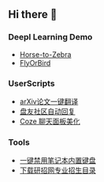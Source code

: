 ## Hi there 👋

<!--
**xx025/xx025** is a ✨ _special_ ✨ repository because its `README.md` (this file) appears on your GitHub profile.

Here are some ideas to get you started:

- 🔭 I’m currently working on ...
- 🌱 I’m currently learning ...
- 👯 I’m looking to collaborate on ...
- 🤔 I’m looking for help with ...
- 💬 Ask me about ...
- 📫 How to reach me: ...
- 😄 Pronouns: ...
- ⚡ Fun fact: ...
-->


### Deepl Learning Demo

- [Horse-to-Zebra](https://github.com/xx025/Horse-to-Zebra)
- [FlyOrBird](https://github.com/xx025/FlyOrBird)

### UserScripts

- [arXiv论文一键翻译](https://github.com/xx025/strawberry)
- [盘友社区自动回复](https://github.com/xx025/strawberry)
- [Coze 聊天面板美化](https://github.com/xx025/strawberry)

### Tools

- [一键禁用笔记本内置键盘](https://github.com/xx025/LockLaptopKeyboard)
- [下载研招网专业招生目录](https://github.com/xx025/yanx)
